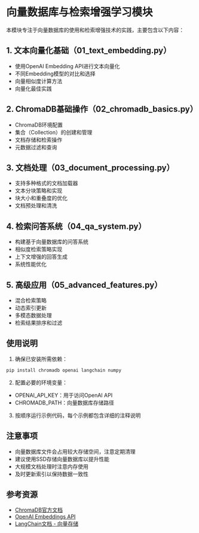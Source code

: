 # 向量数据库与检索增强学习模块

本模块专注于向量数据库的使用和检索增强技术的实践，主要包含以下内容：

## 1. 文本向量化基础（01_text_embedding.py）
- 使用OpenAI Embedding API进行文本向量化
- 不同Embedding模型的对比和选择
- 向量相似度计算方法
- 向量化最佳实践

## 2. ChromaDB基础操作（02_chromadb_basics.py）
- ChromaDB环境配置
- 集合（Collection）的创建和管理
- 文档存储和检索操作
- 元数据过滤和查询

## 3. 文档处理（03_document_processing.py）
- 支持多种格式的文档加载器
- 文本分块策略和实现
- 块大小和重叠度的优化
- 文档预处理和清洗

## 4. 检索问答系统（04_qa_system.py）
- 构建基于向量数据库的问答系统
- 相似度检索策略实现
- 上下文增强的回答生成
- 系统性能优化

## 5. 高级应用（05_advanced_features.py）
- 混合检索策略
- 动态索引更新
- 多模态数据处理
- 检索结果排序和过滤

## 使用说明
1. 确保已安装所需依赖：
```bash
pip install chromadb openai langchain numpy
```

2. 配置必要的环境变量：
- OPENAI_API_KEY：用于访问OpenAI API
- CHROMADB_PATH：向量数据库存储路径

3. 按顺序运行示例代码，每个示例都包含详细的注释说明

## 注意事项
- 向量数据库文件会占用较大存储空间，注意定期清理
- 建议使用SSD存储向量数据库以提升性能
- 大规模文档处理时注意内存使用
- 及时更新索引以保持数据一致性

## 参考资源
- [ChromaDB官方文档](https://docs.trychroma.com/)
- [OpenAI Embeddings API](https://platform.openai.com/docs/guides/embeddings)
- [LangChain文档 - 向量存储](https://python.langchain.com/docs/modules/data_connection/vectorstores/)